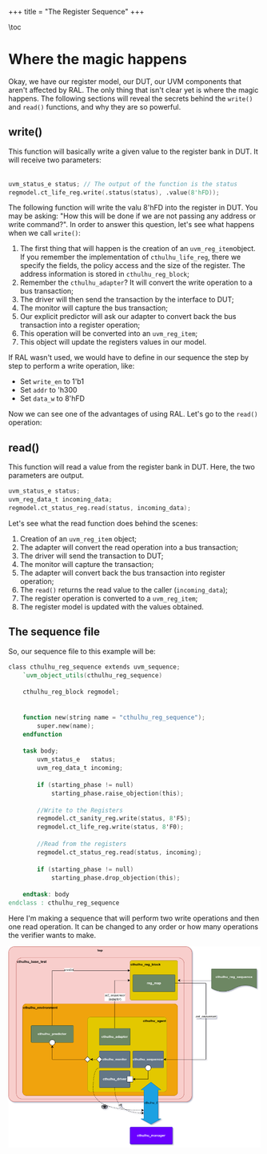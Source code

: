 +++
title = "The Register Sequence"
+++

\toc


# Where the magic happens

Okay, we have our register model, our DUT, our UVM components that aren't affected by RAL. The only thing that 
isn't clear yet is where the magic happens. The following sections will reveal the secrets behind the `write()`
and `read()` functions, and why they are so powerful.


## write()

This function will basically write a given value to the register bank in DUT. It will receive two parameters:

```verilog

uvm_status_e status; // The output of the function is the status
regmodel.ct_life_reg.write(.status(status), .value(8'hFD));

```

The following function will write the valu 8'hFD into the register in DUT. You may be asking: "How this will be done if we are not passing any
address or write command?". In order to answer this question, let's see what happens when we call `write()`:

1. The first thing that will happen is the creation of an `uvm_reg_item`object. If you remember the implementation of `cthulhu_life_reg`, there we specify the fields, the policy access and the size of the register. The address information is stored in `cthulhu_reg_block`;
2. Remember the `cthulhu_adapter`? It will convert the write operation to a bus transaction;
3. The driver will then send the transaction by the interface to DUT;
4. The monitor will capture the bus transaction;
5. Our explicit predictor will ask our adapter to convert back the bus transaction into a register operation;
6. This operation will be converted into an `uvm_reg_item`;
7. This object will update the registers values in our model.

If RAL wasn't used, we would have to define in our sequence the step by step to perform a write operation, like:

- Set `write_en` to 1'b1
- Set `addr` to 'h300
- Set `data_w` to 8'hFD

Now we can see one of the advantages of using RAL. Let's go to the `read()` operation:


## read()

This function will read a value from the register bank in DUT. Here, the two parameters are output.

```verilog
uvm_status_e status;
uvm_reg_data_t incoming_data;
regmodel.ct_status_reg.read(status, incoming_data);
```

Let's see what the read function does behind the scenes:

1. Creation of an `uvm_reg_item` object;
2. The adapter will convert the read operation into a bus transaction;
3. The driver will send the transaction to DUT;
4. The monitor will capture the transaction;
5. The adapter will convert back the bus transaction into register operation;
6. The `read()` returns the read value to the caller (`incoming_data`);
7. The register operation is converted to a `uvm_reg_item`;
8. The register model is updated with the values obtained.

## The sequence file

So, our sequence file to this example will be:

```verilog
class cthulhu_reg_sequence extends uvm_sequence;
	`uvm_object_utils(cthulhu_reg_sequence)
	
	cthulhu_reg_block regmodel;
	

	function new(string name = "cthulhu_reg_sequence"); 
		super.new(name);    
	endfunction
   
	task body;  
		uvm_status_e   status;
		uvm_reg_data_t incoming;
		
		if (starting_phase != null)
			starting_phase.raise_objection(this);
		
		//Write to the Registers
		regmodel.ct_sanity_reg.write(status, 8'F5);
		regmodel.ct_life_reg.write(status, 8'F0);
		
		//Read from the registers
		regmodel.ct_status_reg.read(status, incoming);
		
		if (starting_phase != null)
			starting_phase.drop_objection(this);  
		
	endtask: body
endclass : cthulhu_reg_sequence

```

Here I'm making a sequence that will perform two write operations and then one read operation. It can be changed to any order or how many operations the verifier wants to make.

![UVM diagram](/assets/some_percent_diagram_06.png)